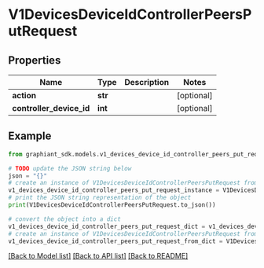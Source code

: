 # V1DevicesDeviceIdControllerPeersPutRequest


## Properties

Name | Type | Description | Notes
------------ | ------------- | ------------- | -------------
**action** | **str** |  | [optional] 
**controller_device_id** | **int** |  | [optional] 

## Example

```python
from graphiant_sdk.models.v1_devices_device_id_controller_peers_put_request import V1DevicesDeviceIdControllerPeersPutRequest

# TODO update the JSON string below
json = "{}"
# create an instance of V1DevicesDeviceIdControllerPeersPutRequest from a JSON string
v1_devices_device_id_controller_peers_put_request_instance = V1DevicesDeviceIdControllerPeersPutRequest.from_json(json)
# print the JSON string representation of the object
print(V1DevicesDeviceIdControllerPeersPutRequest.to_json())

# convert the object into a dict
v1_devices_device_id_controller_peers_put_request_dict = v1_devices_device_id_controller_peers_put_request_instance.to_dict()
# create an instance of V1DevicesDeviceIdControllerPeersPutRequest from a dict
v1_devices_device_id_controller_peers_put_request_from_dict = V1DevicesDeviceIdControllerPeersPutRequest.from_dict(v1_devices_device_id_controller_peers_put_request_dict)
```
[[Back to Model list]](../README.md#documentation-for-models) [[Back to API list]](../README.md#documentation-for-api-endpoints) [[Back to README]](../README.md)


